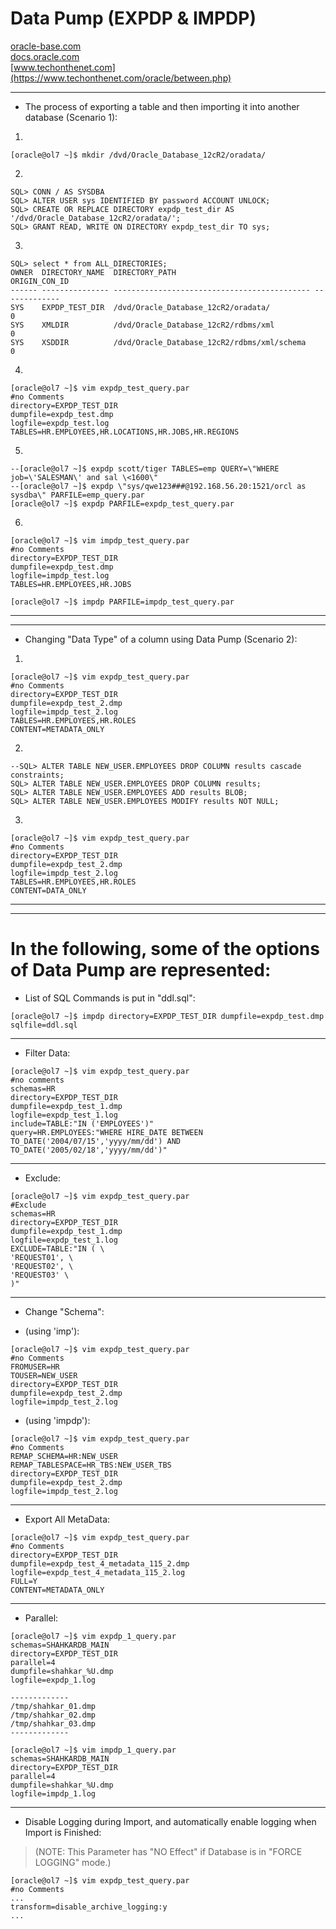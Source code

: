 # Data Pump (EXPDP & IMPDP)

[oracle-base.com](https://oracle-base.com/articles/10g/oracle-data-pump-10g) \
[docs.oracle.com](https://docs.oracle.com/database/121/SUTIL/GUID-CDA1477D-4710-452A-ABA5-D29A0F3E3852.htm#SUTIL860) \
[www.techonthenet.com](https://www.techonthenet.com/oracle/between.php)

--------------------------------------------------------------------------
- The process of exporting a table and then importing it into another database (Scenario 1):

1. 
```
[oracle@ol7 ~]$ mkdir /dvd/Oracle_Database_12cR2/oradata/
```

2.
```
SQL> CONN / AS SYSDBA
SQL> ALTER USER sys IDENTIFIED BY password ACCOUNT UNLOCK;
SQL> CREATE OR REPLACE DIRECTORY expdp_test_dir AS '/dvd/Oracle_Database_12cR2/oradata/';
SQL> GRANT READ, WRITE ON DIRECTORY expdp_test_dir TO sys;
```

3.
```
SQL> select * from ALL_DIRECTORIES;
OWNER  DIRECTORY_NAME  DIRECTORY_PATH                               ORIGIN_CON_ID
------ --------------- -------------------------------------------- -------------
SYS    EXPDP_TEST_DIR  /dvd/Oracle_Database_12cR2/oradata/                      0
SYS    XMLDIR          /dvd/Oracle_Database_12cR2/rdbms/xml                     0
SYS    XSDDIR          /dvd/Oracle_Database_12cR2/rdbms/xml/schema              0
```

4.
```
[oracle@ol7 ~]$ vim expdp_test_query.par
#no Comments
directory=EXPDP_TEST_DIR
dumpfile=expdp_test.dmp
logfile=expdp_test.log
TABLES=HR.EMPLOYEES,HR.LOCATIONS,HR.JOBS,HR.REGIONS
```

5. 
```
--[oracle@ol7 ~]$ expdp scott/tiger TABLES=emp QUERY=\"WHERE job=\'SALESMAN\' and sal \<1600\"
--[oracle@ol7 ~]$ expdp \"sys/qwe123###@192.168.56.20:1521/orcl as sysdba\" PARFILE=emp_query.par
[oracle@ol7 ~]$ expdp PARFILE=expdp_test_query.par
```

6. 
```
[oracle@ol7 ~]$ vim impdp_test_query.par
#no Comments
directory=EXPDP_TEST_DIR
dumpfile=expdp_test.dmp
logfile=impdp_test.log
TABLES=HR.EMPLOYEES,HR.JOBS

[oracle@ol7 ~]$ impdp PARFILE=impdp_test_query.par
```

--------------------------------------------------------------------------
--------------------------------------------------------------------------
- Changing "Data Type" of a column using Data Pump (Scenario 2):

1.
```
[oracle@ol7 ~]$ vim expdp_test_query.par
#no Comments
directory=EXPDP_TEST_DIR
dumpfile=expdp_test_2.dmp
logfile=impdp_test_2.log
TABLES=HR.EMPLOYEES,HR.ROLES
CONTENT=METADATA_ONLY
```
2.
```
--SQL> ALTER TABLE NEW_USER.EMPLOYEES DROP COLUMN results cascade constraints;
SQL> ALTER TABLE NEW_USER.EMPLOYEES DROP COLUMN results;
SQL> ALTER TABLE NEW_USER.EMPLOYEES ADD results BLOB;
SQL> ALTER TABLE NEW_USER.EMPLOYEES MODIFY results NOT NULL;
```
3.
```
[oracle@ol7 ~]$ vim expdp_test_query.par
#no Comments
directory=EXPDP_TEST_DIR
dumpfile=expdp_test_2.dmp
logfile=impdp_test_2.log
TABLES=HR.EMPLOYEES,HR.ROLES
CONTENT=DATA_ONLY
```

--------------------------------------------------------------------------
--------------------------------------------------------------------------
# In the following, some of the options of Data Pump are represented:


- List of SQL Commands is put in "ddl.sql":
```
[oracle@ol7 ~]$ impdp directory=EXPDP_TEST_DIR dumpfile=expdp_test.dmp sqlfile=ddl.sql
```

--------------------------------------------------------------------------
- Filter Data:
```
[oracle@ol7 ~]$ vim expdp_test_query.par
#no comments
schemas=HR
directory=EXPDP_TEST_DIR
dumpfile=expdp_test_1.dmp
logfile=expdp_test_1.log
include=TABLE:"IN ('EMPLOYEES')"
query=HR.EMPLOYEES:"WHERE HIRE_DATE BETWEEN TO_DATE('2004/07/15','yyyy/mm/dd') AND TO_DATE('2005/02/18','yyyy/mm/dd')"
```

--------------------------------------------------------------------------
- Exclude:
```
[oracle@ol7 ~]$ vim expdp_test_query.par
#Exclude
schemas=HR
directory=EXPDP_TEST_DIR
dumpfile=expdp_test_1.dmp
logfile=expdp_test_1.log
EXCLUDE=TABLE:"IN ( \
'REQUEST01', \
'REQUEST02', \
'REQUEST03' \
)"
```

--------------------------------------------------------------------------
- Change "Schema":

- (using 'imp'):
```
[oracle@ol7 ~]$ vim expdp_test_query.par
#no Comments
FROMUSER=HR
TOUSER=NEW_USER
directory=EXPDP_TEST_DIR
dumpfile=expdp_test_2.dmp
logfile=impdp_test_2.log
```
- (using 'impdp'):
```
[oracle@ol7 ~]$ vim expdp_test_query.par
#no Comments
REMAP_SCHEMA=HR:NEW_USER
REMAP_TABLESPACE=HR_TBS:NEW_USER_TBS
directory=EXPDP_TEST_DIR
dumpfile=expdp_test_2.dmp
logfile=impdp_test_2.log
```

--------------------------------------------------------------------------
- Export All MetaData:
```
[oracle@ol7 ~]$ vim expdp_test_query.par
#no Comments
directory=EXPDP_TEST_DIR
dumpfile=expdp_test_4_metadata_115_2.dmp
logfile=expdp_test_4_metadata_115_2.log
FULL=Y
CONTENT=METADATA_ONLY
```

--------------------------------------------------------------------------
- Parallel:
```
[oracle@ol7 ~]$ vim expdp_1_query.par
schemas=SHAHKARDB_MAIN
directory=EXPDP_TEST_DIR
parallel=4 
dumpfile=shahkar_%U.dmp 
logfile=expdp_1.log

-------------
/tmp/shahkar_01.dmp
/tmp/shahkar_02.dmp
/tmp/shahkar_03.dmp
-------------

[oracle@ol7 ~]$ vim impdp_1_query.par
schemas=SHAHKARDB_MAIN
directory=EXPDP_TEST_DIR
parallel=4 
dumpfile=shahkar_%U.dmp 
logfile=impdp_1.log

```

--------------------------------------------------------------------------
- Disable Logging during Import, and automatically enable logging when Import is Finished:
> (NOTE: This Parameter has "NO Effect" if Database is in "FORCE LOGGING" mode.)

```
[oracle@ol7 ~]$ vim expdp_test_query.par
#no Comments
...
transform=disable_archive_logging:y
...
```





